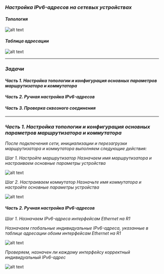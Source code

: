 ### *Настройка IPv6-адресов на сетевых устройствах*

#### *Топология*

![alt text](https://github.com/Eliminir/OTUSLABS/blob/Labs/LAB4/1.JPG)

#### *Таблица адресации*

![alt text](https://github.com/Eliminir/OTUSLABS/blob/Labs/LAB4/2.JPG)

___

### *Задачи*


 #### *Часть 1. Настройка топологии и конфигурация основных параметров маршрутизатора и коммутатора*
 
 #### *Часть 2. Ручная настройка IPv6-адресов*

 #### *Часть 3. Проверка сквозного соединения*
___

 ### *Часть 1. Настройка топологии и конфигурация основных параметров маршрутизатора и коммутатора*

 
 
*После подключения сети, инициализации и перезагрузки маршрутизатора и коммутатора выполняем следующие действия:*


*Шаг 1. Настройте маршрутизатор
Назначаем имя маршрутизатора и настраиваем основные параметры устройства*

 ![alt text](https://github.com/Eliminir/OTUSLABS/blob/Labs/LAB4/3.JPG)

*Шаг 2. Настраиваем коммутатор
Назначьте имя коммутатора и настройте основные параметры устройства*

 ![alt text](https://github.com/Eliminir/OTUSLABS/blob/Labs/LAB4/4.JPG)


 #### *Часть 2. Ручная настройка IPv6-адресов*

 *Шаг 1. Назначаем IPv6-адреса интерфейсам Ethernet на R1*

 *Назначаем глобальные индивидуальные IPv6-адреса, указанные в таблице адресации обоим интерфейсам Ethernet на R1*

 ![alt text](https://github.com/Eliminir/OTUSLABS/blob/Labs/LAB4/5.JPG)

 *Проверяем, назначен ли каждому интерфейсу корректный индивидуальный IPv6-адрес*

 ![alt text](https://github.com/Eliminir/OTUSLABS/blob/Labs/LAB4/6.JPG)
 
